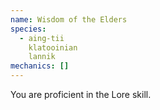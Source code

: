 ```yaml
---
name: Wisdom of the Elders
species:
  - aing-tii
    klatooinian
    lannik
mechanics: []
---
```

You are proficient in the Lore skill.
